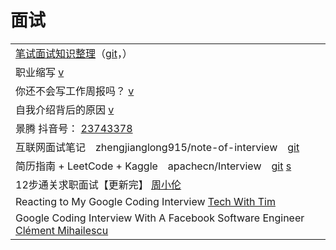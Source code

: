 # 面试

|                                                                                                                                 |
| ------------------------------------------------------------------------------------------------------------------------------- |
| [笔试面试知识整理](https://hit-alibaba.github.io/interview/)（[git](https://github.com/HIT-Alibaba/interview)，）                          |
| 职业缩写 [v](https://www.douyin.com/video/6993982336882740511)                                                                      |
| 你还不会写工作周报吗？ [v](https://www.douyin.com/video/7005879943250906383)                                                               |
| 自我介绍背后的原因 [v](https://www.douyin.com/video/6998859579492666637)                                                                 |
| 景腾 抖音号： [23743378](https://www.douyin.com/user/MS4wLjABAAAAsiU7sHpy21Sg8MzPgZv6f7dZPjBt4t9wn7PRe7llVPM)                         |
| 互联网面试笔记　zhengjianglong915/note-of-interview　[git](https://github.com/zhengjianglong915/note-of-interview)                       |
| 简历指南 + LeetCode + Kaggle　apachecn/Interview　[git](https://github.com/apachecn/Interview) [s](https://interview.apachecn.org/#/) |
| 12步通关求职面试【更新完】 [周小伦](https://www.youtube.com/playlist?list=PL6T4gftV1K-j47lSJVTlTQmr6b0QBnLs\_)                                 |
| Reacting to My Google Coding Interview [Tech With Tim](https://www.youtube.com/watch?v=kbwk1Tw3OhE)                             |
| Google Coding Interview With A Facebook Software Engineer [Clément Mihailescu](https://www.youtube.com/watch?v=PIeiiceWe\_w)    |
